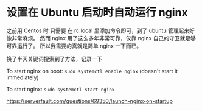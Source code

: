 # 设置在 Ubuntu 启动时自动运行 nginx 

之前用 Centos 时 只需要 在 rc.local 里添加命令即可，到了 ubuntu 管理起来好像非常麻烦。
然而 nginx 用了这么多年非常可靠，仅靠 nginx 自己的守卫就足够可靠运行了。
所以我需要的真就是简单 nginx 一下而已。

换了半天关键词搜索到了方法，记录一下

To start nginx on boot: `sudo systemctl enable nginx` (doesn't start it immediately)

To start nginx: `sudo systemctl start nginx`

https://serverfault.com/questions/69350/launch-nginx-on-startup

